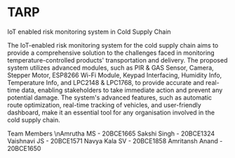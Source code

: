 # TARP
IoT enabled risk monitoring system in Cold Supply Chain

The IoT-enabled risk monitoring system for the cold supply chain aims to provide a comprehensive solution to the challenges faced in monitoring temperature-controlled products' transportation and delivery. The proposed system utilizes advanced modules, such as PIR & GAS Sensor, Camera, Stepper Motor, ESP8266 Wi-Fi Module, Keypad Interfacing, Humidity Info, Temperature Info, and LPC2148 & LPC1768, to provide accurate and real-time data, enabling stakeholders to take immediate action and prevent any potential damage. The system's advanced features, such as automatic route optimization, real-time tracking of vehicles, and user-friendly dashboard, make it an essential tool for any organisation involved in the cold supply chain.

Team Members
\nAmrutha MS - 20BCE1665
Sakshi Singh - 20BCE1324
Vaishnavi JS - 20BCE1571
Navya Kala SV - 20BCE1858
Amritansh Anand - 20BCE1650
